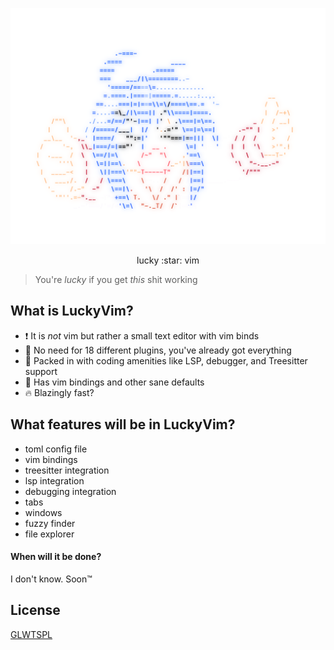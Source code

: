 ![Konata](/logo.png)
<p align="center">lucky :star: vim</p>

> You're *lucky* if you get *this* shit working

## What is LuckyVim?
- ❗ It is *not* vim but rather a small text editor with vim binds
- 🔞 No need for 18 different plugins, you've already got everything
- 🍱 Packed in with coding amenities like LSP, debugger, and Treesitter support
- 🗿 Has vim bindings and other sane defaults
- 🔥 Blazingly fast?

## What features will be in LuckyVim?
- toml config file
- vim bindings
- treesitter integration
- lsp integration
- debugging integration
- tabs
- windows
- fuzzy finder
- file explorer

#### When will it be done?
I don't know. Soon™

## License
[GLWTSPL](/LICENSE)

